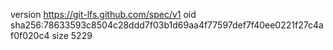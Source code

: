 version https://git-lfs.github.com/spec/v1
oid sha256:78633593c8504c28ddd7f03b1d69aa4f77597def7f40ee0221f27c4af0f020c4
size 5229
